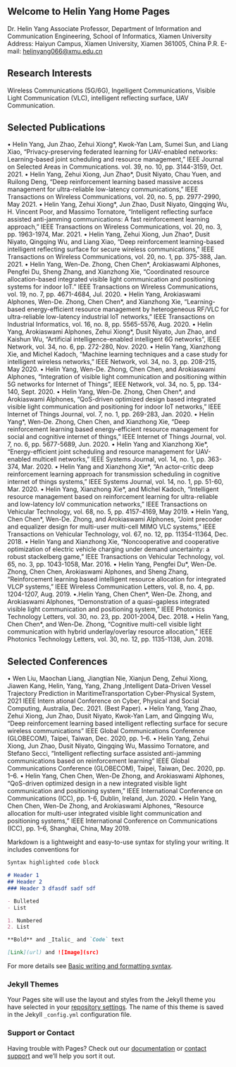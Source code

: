 ## Welcome to Helin Yang Home Pages

Dr. Helin Yang
Associate  Professor, Department of Information and Communication Engineering, School of Informatics, Xiamen University
Address: Haiyun Campus, Xiamen University, Xiamen 361005, China P.R.
E-mail: helinyang066@xmu.edu.cn

## Research Interests
Wireless Communications (5G/6G), Ingelligent Communications, Visible Light Communication (VLC), intelligent reflecting surface, UAV  Communication.


## Selected Publications
• Helin Yang, Jun Zhao, Zehui Xiong*, Kwok-Yan Lam, Sumei Sun, and Liang Xiao, “Privacy-preserving federated learning for UAV-enabled networks: Learning-based joint scheduling and resource management,” IEEE Journal on Selected Areas in Communications. vol. 39, no. 10, pp. 3144-3159, Oct. 2021.
• Helin Yang, Zehui Xiong, Jun Zhao*, Dusit Niyato, Chau Yuen, and Ruilong Deng, “Deep reinforcement learning based massive access management for ultra-reliable low-latency communications,” IEEE Transactions on Wireless Communications, vol. 20, no. 5, pp. 2977-2990, May 2021.
• Helin Yang, Zehui Xiong*, Jun Zhao, Dusit Niyato, Qingqing Wu, H. Vincent Poor, and Massimo Tornatore, “Intelligent reflecting surface assisted anti-jamming communications: A fast reinforcement learning approach,” IEEE Transactions on Wireless Communications, vol. 20, no. 3, pp. 1963-1974, Mar. 2021. 
• Helin Yang, Zehui Xiong, Jun Zhao*, Dusit Niyato, Qingqing Wu, and Liang Xiao, “Deep reinforcement learning-based intelligent reflecting surface for secure wireless communications,” IEEE Transactions on Wireless Communications, vol. 20, no. 1, pp. 375-388, Jan. 2021. 
• Helin Yang, Wen-De. Zhong, Chen Chen*, Arokiaswami Alphones, Pengfei Du, Sheng Zhang, and Xianzhong Xie, “Coordinated resource allocation-based integrated visible light communication and positioning systems for indoor IoT.” IEEE Transactions on Wireless Communications, vol. 19, no. 7, pp. 4671-4684, Jul. 2020.
• Helin Yang, Arokiaswami Alphones, Wen-De. Zhong, Chen Chen*, and Xianzhong Xie, “Learning-based energy-efficient resource management by heterogeneous RF/VLC for ultra-reliable low-latency industrial IoT networks,” IEEE Transactions on Industrial Informatics, vol. 16, no. 8, pp. 5565-5576, Aug. 2020. 
• Helin Yang, Arokiaswami Alphones, Zehui Xiong*, Dusit Niyato, Jun Zhao, and Kaishun Wu, “Artificial intelligence-enabled intelligent 6G networks”, IEEE Network, vol. 34, no. 6, pp. 272-280, Nov. 2020. 
• Helin Yang, Xianzhong Xie, and Michel Kadoch, “Machine learning techniques and a case study for intelligent wireless networks,” IEEE Network, vol. 34, no. 3, pp. 208-215, May 2020. 
• Helin Yang, Wen-De. Zhong, Chen Chen, and Arokiaswami Alphones, “Integration of visible light communication and positioning within 5G networks for Internet of Things”, IEEE Network, vol. 34, no. 5, pp. 134-140, Sept. 2020. 
• Helin Yang, Wen-De. Zhong, Chen Chen*, and Arokiaswami Alphones, “QoS-driven optimized design based integrated visible light communication and positioning for indoor IoT networks,” IEEE Internet of Things Journal, vol. 7, no. 1, pp. 269-283, Jan. 2020. 
• Helin Yang*, Wen-De. Zhong, Chen Chen, and Xianzhong Xie, “Deep reinforcement learning based energy-efficient resource management for social and cognitive internet of things,” IEEE Internet of Things Journal, vol. 7, no. 6, pp. 5677-5689, Jun. 2020. 
• Helin Yang and Xianzhong Xie*, “Energy-efficient joint scheduling and resource management for UAV-enabled multicell networks,” IEEE Systems Journal, vol. 14, no. 1, pp. 363-374, Mar. 2020. 
• Helin Yang and Xianzhong Xie*, “An actor-critic deep reinforcement learning approach for transmission scheduling in cognitive internet of things systems,” IEEE Systems Journal, vol. 14, no. 1, pp. 51-60, Mar. 2020. 
• Helin Yang, Xianzhong Xie*, and Michel Kadoch, “Intelligent resource management based on reinforcement learning for ultra-reliable and low-latency IoV communication networks,” IEEE Transactions on Vehicular Technology, vol. 68, no. 5, pp. 4157-4169, May 2019. 
• Helin Yang, Chen Chen*, Wen-De. Zhong, and Arokiaswami Alphones, “Joint precoder and equalizer design for multi-user multi-cell MIMO VLC systems,” IEEE Transactions on Vehicular Technology, vol. 67, no. 12, pp. 11354-11364, Dec. 2018.
• Helin Yang and Xianzhong Xie, “Noncooperative and cooperative optimization of electric vehicle charging under demand uncertainty: a robust stackelberg game,” IEEE Transactions on Vehicular Technology, vol. 65, no. 3, pp. 1043-1058, Mar. 2016. 
• Helin Yang, Pengfei Du*, Wen-De. Zhong, Chen Chen, Arokiaswami Alphones, and Sheng Zhang, “Reinforcement learning based intelligent resource allocation for integrated VLCP systems,” IEEE Wireless Communication Letters, vol. 8, no. 4, pp. 1204-1207, Aug. 2019. 
•.Helin Yang, Chen Chen*, Wen-De. Zhong, and Arokiaswami Alphones, “Demonstration of a quasi-gapless integrated visible light communication and positioning system,” IEEE Photonics Technology Letters, vol. 30, no. 23, pp. 2001-2004, Dec. 2018. 
• Helin Yang, Chen Chen*, and Wen-De. Zhong, “Cognitive multi-cell visible light communication with hybrid underlay/overlay resource allocation,” IEEE Photonics Technology Letters, vol. 30, no. 12, pp. 1135-1138, Jun. 2018. 

## Selected  Conferences
• Wen Liu, Maochan Liang, Jiangtian Nie, Xianjun Deng, Zehui Xiong, Jiawen Kang, Helin, Yang, Yang, Zhang ,Intelligent Data-Driven Vessel Trajectory Prediction in MaritimeTransportation Cyber-Physical System, 2021 IEEE Intern ational Conference on Cyber, Physical and Social Computing, Australia, Dec. 2021. (Best Paper).
• Helin Yang, Yang Zhao, Zehui Xiong, Jun Zhao, Dusit Niyato, Kwok-Yan Lam, and Qingqing Wu, “Deep reinforcement learning based intelligent reflecting surface for secure wireless communications” IEEE Global Communications Conference (GLOBECOM), Taipei, Taiwan, Dec. 2020, pp. 1–6.
• Helin Yang, Zehui Xiong, Jun Zhao, Dusit Niyato, Qingqing Wu, Massimo Tornatore, and Stefano Secci, “Intelligent reflecting surface assisted anti-jamming communications based on reinforcement learning” IEEE Global Communications Conference (GLOBECOM), Taipei, Taiwan, Dec. 2020, pp. 1–6.
• Helin Yang, Chen Chen, Wen-De Zhong, and Arokiaswami Alphones, “QoS-driven optimized design in a new integrated visible light communication and positioning system,” IEEE International Conference on Communications (ICC), pp. 1-6, Dublin, Ireland, Jun. 2020. 
• Helin Yang, Chen Chen, Wen-De Zhong, and Arokiaswami Alphones, “Resource allocation for multi-user integrated visible light communication and positioning systems,” IEEE International Conference on Communications (ICC), pp. 1–6, Shanghai, China, May 2019.

Markdown is a lightweight and easy-to-use syntax for styling your writing. It includes conventions for

```markdown
Syntax highlighted code block

# Header 1
## Header 2
### Header 3 dfasdf sadf sdf

- Bulleted
- List

1. Numbered
2. List

**Bold** and _Italic_ and `Code` text

[Link](url) and ![Image](src)
```

For more details see [Basic writing and formatting syntax](https://docs.github.com/en/github/writing-on-github/getting-started-with-writing-and-formatting-on-github/basic-writing-and-formatting-syntax).

### Jekyll Themes

Your Pages site will use the layout and styles from the Jekyll theme you have selected in your [repository settings](https://github.com/GOGODD/helinyang066.github.io/settings/pages). The name of this theme is saved in the Jekyll `_config.yml` configuration file.

### Support or Contact

Having trouble with Pages? Check out our [documentation](https://docs.github.com/categories/github-pages-basics/) or [contact support](https://support.github.com/contact) and we’ll help you sort it out.
